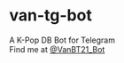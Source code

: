 # van-tg-bot
A K-Pop DB Bot for Telegram<br>
Find me at <a href="https://t.me/VanBT21_Bot">@VanBT21_Bot</a>
